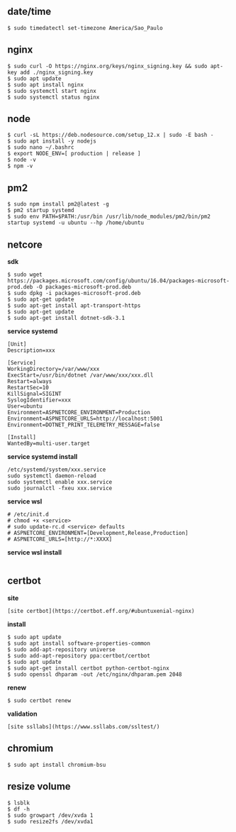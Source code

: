 ## date/time
```text
$ sudo timedatectl set-timezone America/Sao_Paulo
```
## nginx
```text    
$ sudo curl -O https://nginx.org/keys/nginx_signing.key && sudo apt-key add ./nginx_signing.key
$ sudo apt update
$ sudo apt install nginx
$ sudo systemctl start nginx
$ sudo systemctl status nginx
```
## node
```text
$ curl -sL https://deb.nodesource.com/setup_12.x | sudo -E bash -
$ sudo apt install -y nodejs
$ sudo nano ~/.bashrc
$ export NODE_ENV=[ production | release ]
$ node -v
$ npm -v
```
## pm2
```text
$ sudo npm install pm2@latest -g
$ pm2 startup systemd
$ sudo env PATH=$PATH:/usr/bin /usr/lib/node_modules/pm2/bin/pm2 startup systemd -u ubuntu --hp /home/ubuntu
```
## netcore
**sdk**
```text
$ sudo wget https://packages.microsoft.com/config/ubuntu/16.04/packages-microsoft-prod.deb -O packages-microsoft-prod.deb
$ sudo dpkg -i packages-microsoft-prod.deb
$ sudo apt-get update
$ sudo apt-get install apt-transport-https
$ sudo apt-get update
$ sudo apt-get install dotnet-sdk-3.1
```
**service systemd**
```text
[Unit]
Description=xxx

[Service]
WorkingDirectory=/var/www/xxx
ExecStart=/usr/bin/dotnet /var/www/xxx/xxx.dll
Restart=always
RestartSec=10
KillSignal=SIGINT
SyslogIdentifier=xxx
User=ubuntu
Environment=ASPNETCORE_ENVIRONMENT=Production
Environment=ASPNETCORE_URLS=http://localhost:5001
Environment=DOTNET_PRINT_TELEMETRY_MESSAGE=false

[Install]
WantedBy=multi-user.target    
```
**service systemd install**
```text
/etc/systemd/system/xxx.service
sudo systemctl daemon-reload
sudo systemctl enable xxx.service
sudo journalctl -fxeu xxx.service
```
**service wsl**
```text
# /etc/init.d
# chmod +x <service>
# sudo update-rc.d <service> defaults
# ASPNETCORE_ENVIRONMENT=[Development,Release,Production]
# ASPNETCORE_URLS=[http://*:XXXX]
```
**service wsl install**
```text
```
## certbot
**site**
```text
[site certbot](https://certbot.eff.org/#ubuntuxenial-nginx)
```
**install**
```text
$ sudo apt update
$ sudo apt install software-properties-common
$ sudo add-apt-repository universe
$ sudo add-apt-repository ppa:certbot/certbot
$ sudo apt update
$ sudo apt-get install certbot python-certbot-nginx
$ sudo openssl dhparam -out /etc/nginx/dhparam.pem 2048
```
**renew**
```text
$ sudo certbot renew
```
**validation**
```text
[site ssllabs](https://www.ssllabs.com/ssltest/)
```    
## chromium
```text
$ sudo apt install chromium-bsu
```
## resize volume
```text
$ lsblk
$ df -h
$ sudo growpart /dev/xvda 1
$ sudo resize2fs /dev/xvda1
```       

